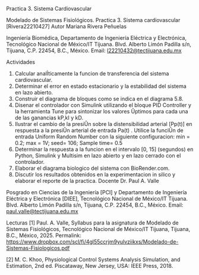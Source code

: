 Practica 3. Sistema Cardiovascular

Modelado de Sistemas Fisiológicos. Practica 3. Sistema cardiovascular [Rivera22210427] Autor Mariana Rivera Peñuelas

Ingeniería Biomédica, Departamento de Ingeniería Eléctrica y Electrónica, Tecnológico Nacional de México/IT Tijuana. Blvd. Alberto Limón Padilla s/n, Tijuana, C.P. 22454, B.C., México. Email: l22210432@tectijuana.edu.mx

Actividades

1. Calcular analÌticamente la funcion de transferencia del sistema cardiovascular.
2. Determinar el error en estado estacionario y la estabilidad del sistema en lazo abierto.
3. Construir el diagrama de bloques como se indica en el diagrama 5.8.
4. Disenar el controlador con Simulink utilizando el bloque PID Controller y la herramienta Tune para sintonizar los valores Ûptimos para cada una de las ganancias kP,kI y kD.
5. Ilustrar el cambio de la presiÛn sobre la distensibilidad arterial [Pp(t)] en respuesta a la presiÛn arterial de entrada Pa(t) . Utilice la funciÛn de entrada Uniform Random Number con la siguiente configuracion: min = 0.2; max = 1V; seed= 106; Sample time= 0.5
6. Determinar la respuesta a la funcion en el intervalo [0, 15] (segundos) en Python, Simulink y Multisim en lazo abierto y en lazo cerrado con el controlador.
7. Elaborar el diagrama biologico del sistema con BioRender.com.
8. Discutir los resultados obtenidos en la experimentacion in silico y elaborar el reporte de la practica.
Docente Dr. Paul A. Valle

Posgrado en Ciencias de la Ingeniería [PCI] y Departamento de Ingeniería Eléctrica y Electrónica [DIEE], Tecnológico Nacional de México/IT Tijuana. Blvd. Alberto Limón Padilla s/n, Tijuana, C.P. 22454, B.C., México. Email: paul.valle@tectijuana.edu.mx

Lecturas [1] Paul. A. Valle, Syllabus para la asignatura de Modelado de Sistemas Fisiológicos, Tecnológico Nacional de México/IT Tijuana, Tijuana, B.C., México, 2025. Permalink: https://www.dropbox.com/scl/fi/4gl55ccrjm9yulvziikxs/Modelado-de-Sistemas-Fisiologicos.pdf

[2] M. C. Khoo, Physiological Control Systems Analysis Simulation, and Estimation, 2nd ed. Piscataway, New Jersey, USA: IEEE Press, 2018.
